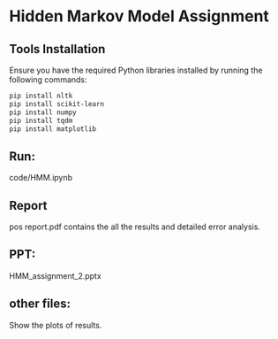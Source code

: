 # Hidden Markov Model Assignment

## Tools Installation
Ensure you have the required Python libraries installed by running the following commands:

```bash
pip install nltk
pip install scikit-learn
pip install numpy
pip install tqdm
pip install matplotlib
```

## Run:
code/HMM.ipynb


## Report
pos report.pdf contains the all the results and detailed error analysis.

## PPT:
HMM_assignment_2.pptx

## other files:
Show the plots of results.

